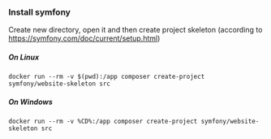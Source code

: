 ### Install symfony

Create new directory, open it and then create project skeleton (according to https://symfony.com/doc/current/setup.html)

##### On Linux
```shell script
docker run --rm -v $(pwd):/app composer create-project symfony/website-skeleton src
```
##### On Windows
```shell script
docker run --rm -v %CD%:/app composer create-project symfony/website-skeleton src
```
